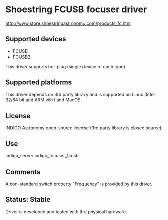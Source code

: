 # Shoestring FCUSB focuser driver

http://www.store.shoestringastronomy.com/products_fc.htm

## Supported devices
* FCUSB
* FCUSB2

This driver supports hot-plug (single device of each type).

## Supported platforms

This driver depends on 3rd party library and is supported on Linux (Intel 32/64 bit and ARM v6+) and MacOS.

## License

INDIGO Astronomy open-source license (3rd party library is closed source).

## Use

indigo_server indigo_focuser_fcusb

## Comments

A non-standard switch property "Frequency" is provided by this driver.

## Status: Stable

Driver is developed and tested with the physical hardware.
